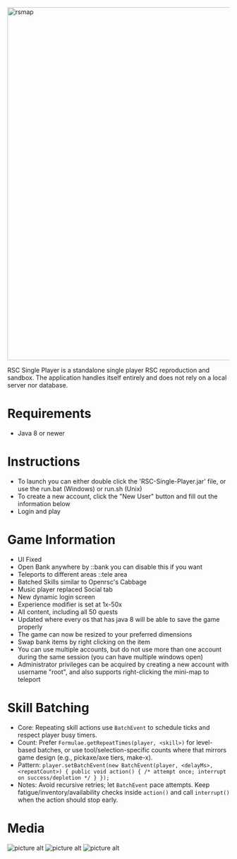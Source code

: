 <img width="1200" height="800" alt="rsmap" src="https://github.com/user-attachments/assets/6a91d2ac-2c7c-4ce1-a59c-4e7167c85e19" />

RSC Single Player is a standalone single player RSC reproduction and sandbox. The application handles itself entirely and does not rely on a local server nor database.

# Requirements
* Java 8 or newer

# Instructions
* To launch you can either double click the 'RSC-Single-Player.jar' file, or use the run.bat (Windows) or run.sh (Unix)
* To create a new account, click the "New User" button and fill out the information below
* Login and play
    
# Game Information
* UI Fixed
* Open Bank anywhere by ::bank you can disable this if you want
* Teleports to different areas ::tele area
* Batched Skills similar to Openrsc's Cabbage
* Music player replaced Social tab
* New dynamic login screen
* Experience modifier is set at 1x-50x
* All content, including all 50 quests
* Updated where every os that has java 8 will be able to save the game properly
* The game can now be resized to your preferred dimensions
* Swap bank items by right clicking on the item
* You can use multiple accounts, but do not use more than one account during the same session (you can have multiple windows open)
* Administrator privileges can be acquired by creating a new account with username "root", and also supports right-clicking the mini-map to teleport

# Skill Batching
- Core: Repeating skill actions use `BatchEvent` to schedule ticks and respect player busy timers.
- Count: Prefer `Formulae.getRepeatTimes(player, <skill>)` for level-based batches, or use tool/selection-specific counts where that mirrors game design (e.g., pickaxe/axe tiers, make-x).
- Pattern: `player.setBatchEvent(new BatchEvent(player, <delayMs>, <repeatCount>) { public void action() { /* attempt once; interrupt on success/depletion */ } });`
- Notes: Avoid recursive retries; let `BatchEvent` pace attempts. Keep fatigue/inventory/availability checks inside `action()` and call `interrupt()` when the action should stop early.
# Media

![picture alt](https://nemotech.org/rsc/rsc-1.png "RSCSP1")
![picture alt](https://nemotech.org/rsc/rsc-2.png "RSCSP2")
![picture alt](https://nemotech.org/rsc/rsc-3.png "RSCSP3")


